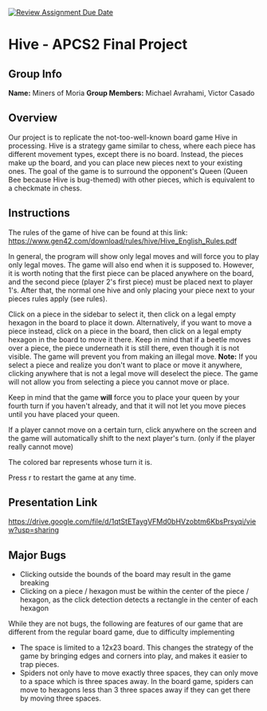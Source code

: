 [![Review Assignment Due Date](https://classroom.github.com/assets/deadline-readme-button-24ddc0f5d75046c5622901739e7c5dd533143b0c8e959d652212380cedb1ea36.svg)](https://classroom.github.com/a/syDSSnTt)
# Hive - APCS2 Final Project
## Group Info
**Name:** Miners of Moria
**Group Members:** Michael Avrahami, Victor Casado
## Overview
Our project is to replicate the not-too-well-known board game Hive in processing. Hive is a strategy game similar to chess, where each piece has different movement types, except there is no board. Instead, the pieces make up the board, and you can place new pieces next to your existing ones. The goal of the game is to surround the opponent's Queen (Queen Bee because Hive is bug-themed) with other pieces, which is equivalent to a checkmate in chess.
## Instructions
The rules of the game of hive can be found at this link: https://www.gen42.com/download/rules/hive/Hive_English_Rules.pdf

In general, the program will show only legal moves and will force you to play only legal moves. The game will also end when it is supposed to. However, it is worth noting that the first piece can be placed anywhere on the board, and the second piece (player 2's first piece) must be placed next to player 1's. After that, the normal one hive and only placing your piece next to your pieces rules apply (see rules).

Click on a piece in the sidebar to select it, then click on a legal empty hexagon in the board to place it down. Alternatively, if you want to move a piece instead, click on a piece in the board, then click on a legal empty hexagon in the board to move it there. Keep in mind that if a beetle moves over a piece, the piece underneath it is still there, even though it is not visible. The game will prevent you from making an illegal move. **Note:** If you select a piece and realize you don't want to place or move it anywhere, clicking anywhere that is not a legal move will deselect the piece. The game will not allow you from selecting a piece you cannot move or place.

Keep in mind that the game **will** force you to place your queen by your fourth turn if you haven't already, and that it will not let you move pieces until you have placed your queen.

If a player cannot move on a certain turn, click anywhere on the screen and the game will automatically shift to the next player's turn. (only if the player really cannot move)

The colored bar represents whose turn it is.

Press r to restart the game at any time.

## Presentation Link
https://drive.google.com/file/d/1qtStETaygVFMd0bHVzobtm6KbsPrsyqi/view?usp=sharing
## Major Bugs
+ Clicking outside the bounds of the board may result in the game breaking
+ Clicking on a piece / hexagon must be within the center of the piece / hexagon, as the click detection detects a rectangle in the center of each hexagon
  
While they are not bugs, the following are features of our game that are different from the regular board game, due to difficulty implementing
+ The space is limited to a 12x23 board. This changes the strategy of the game by bringing edges and corners into play, and makes it easier to trap pieces.
+ Spiders not only have to move exactly three spaces, they can only move to a space which is three spaces away. In the board game, spiders can move to hexagons less than 3 three spaces away if they can get there by moving three spaces.
